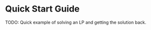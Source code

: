 Quick Start Guide
=================

TODO: Quick example of solving an LP and getting the solution back.
